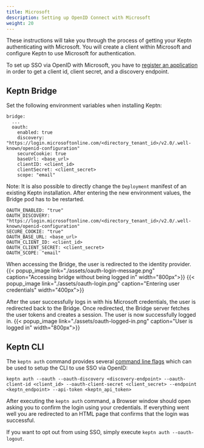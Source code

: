 ```yaml
---
title: Microsoft
description: Setting up OpenID Connect with Microsoft
weight: 20
---
```


These instructions will take you through the process of getting your Keptn authenticating with Microsoft. You will create a client within Microsoft and configure Keptn to use Microsoft for authentication.

To set up SSO via OpenID with Microsoft, you have to [register an application](https://docs.microsoft.com/en-us/azure/active-directory/develop/quickstart-register-app) in order to get a client id, client secret, and a discovery endpoint.

## Keptn Bridge

Set the following environment variables when installing Keptn:
```
bridge:
  ...
  oauth:
    enabled: true
    discovery: "https://login.microsoftonline.com/<directory_tenant_id>/v2.0/.well-known/openid-configuration"
    secureCookie: true
    baseUrl: <base_url>
    clientID: <client_id>
    clientSecret: <client_secret>
    scope: "email"
```

Note: It is also possible to directly change the `Deployment` manifest of an existing Keptn installation. After entering the new environment values, the Bridge pod has to be restarted.
```
OAUTH_ENABLED: "true"
OAUTH_DISCOVERY: "https://login.microsoftonline.com/<directory_tenant_id>/v2.0/.well-known/openid-configuration"
SECURE_COOKIE: "true"
OAUTH_BASE_URL: <base_url>
OAUTH_CLIENT_ID: <client_id>
OAUTH_CLIENT_SECRET: <client_secret>
OAUTH_SCOPE: "email"
```

When accessing the Bridge, the user is redirected to the identity provider.
{{< popup_image
link="./assets/oauth-login-message.png"
caption="Accessing bridge without being logged in" width="800px">}}
{{< popup_image
link="./assets/oauth-login.png"
caption="Entering user credentials" width="400px">}}

After the user successfully logs in with his Microsoft credentials, the user is redirected back to the Bridge. Once redirected, the Bridge server fetches the user tokens and creates a session. The user is now successfully logged in.
{{< popup_image
link="./assets/oauth-logged-in.png"
caption="User is logged in" width="800px">}}

## Keptn CLI

The `keptn auth` command provides several [command line flags](../../../reference/cli/commands/keptn_auth) which can be used to setup the CLI to use SSO via OpenID:

```
keptn auth --oauth --oauth-discovery <discovery-endpoint> --oauth-client-id <client_id> --oauth-client-secret <client_secret> --endpoint <keptn_endpoint> --api-token <keptn_api_token>
```

After executing the `keptn auth` command, a Browser window should open asking you to confirm the login using your credentials.
If everything went well you are redirected to an HTML page that confirms that the login was successful.

If you want to opt out from using SSO, simply execute `keptn auth --oauth-logout`.